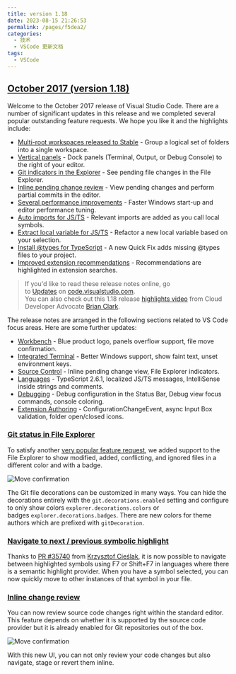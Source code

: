 ```yaml
---
title: version 1.18
date: 2023-08-15 21:26:53
permalink: /pages/f5dea2/
categories:
  - 技术
  - VSCode 更新文档
tags:
  - VSCode
---
```


## [October 2017 (version 1.18)](https://code.visualstudio.com/updates/v1_18)

Welcome to the October 2017 release of Visual Studio Code. There are a number of significant updates in this release and we completed several popular outstanding feature requests. We hope you like it and the highlights include:

- [Multi-root workspaces released to Stable](https://code.visualstudio.com/updates/v1_18#_support-for-multi-root-workspaces) - Group a logical set of folders into a single workspace.
- [Vertical panels](https://code.visualstudio.com/updates/v1_18#_vertical-panels) - Dock panels (Terminal, Output, or Debug Console) to the right of your editor.
- [Git indicators in the Explorer](https://code.visualstudio.com/updates/v1_18#_git-status-in-file-explorer) - See pending file changes in the File Explorer.
- [Inline pending change review](https://code.visualstudio.com/updates/v1_18#_inline-change-review) - View pending changes and perform partial commits in the editor.
- [Several performance improvements](https://code.visualstudio.com/updates/v1_18#_performance-improvements) - Faster Windows start-up and editor performance tuning.
- [Auto imports for JS/TS](https://code.visualstudio.com/updates/v1_18#_auto-import-for-javascript-and-typescript) - Relevant imports are added as you call local symbols.
- [Extract local variable for JS/TS](https://code.visualstudio.com/updates/v1_18#_extract-local-refactoring-for-javascript-and-typescript) - Refactor a new local variable based on your selection.
- [Install @types for TypeScript](https://code.visualstudio.com/updates/v1_18#_install-types-quick-fix-for-typescript) - A new Quick Fix adds missing @types files to your project.
- [Improved extension recommendations](https://code.visualstudio.com/updates/v1_18#_recommended-extensions-badge) - Recommendations are highlighted in extension searches.

> If you'd like to read these release notes online, go to [Updates](https://code.visualstudio.com/updates) on [code.visualstudio.com](https://code.visualstudio.com/).\
> You can also check out this 1.18 release [highlights video](https://youtu.be/onIsJLkcMVY) from Cloud Developer Advocate [Brian Clark](https://twitter.com/_clarkio).

The release notes are arranged in the following sections related to VS Code focus areas. Here are some further updates:

- [Workbench](https://code.visualstudio.com/updates/v1_18#_workbench) - Blue product logo, panels overflow support, file move confirmation.
- [Integrated Terminal](https://code.visualstudio.com/updates/v1_18#_integrated-terminal) - Better Windows support, show faint text, unset environment keys.
- [Source Control](https://code.visualstudio.com/updates/v1_18#_source-control) - Inline pending change view, File Explorer indicators.
- [Languages](https://code.visualstudio.com/updates/v1_18#_languages) - TypeScript 2.6.1, localized JS/TS messages, IntelliSense inside strings and comments.
- [Debugging](https://code.visualstudio.com/updates/v1_18#_debugging) - Debug configuration in the Status Bar, Debug view focus commands, console coloring.
- [Extension Authoring](https://code.visualstudio.com/updates/v1_18#_extension-authoring) - ConfigurationChangeEvent, async Input Box validation, folder open/closed icons.

### [Git status in File Explorer](https://code.visualstudio.com/updates/v1_18#_git-status-in-file-explorer)

To satisfy another [very popular feature request](https://github.com/microsoft/vscode/issues/178), we added support to the File Explorer to show modified, added, conflicting, and ignored files in a different color and with a badge.

![Move confirmation](https://code.visualstudio.com/assets/updates/1_18/git-decorations.png)

The Git file decorations can be customized in many ways. You can hide the decorations entirely with the `git.decorations.enabled` setting and configure to only show colors `explorer.decorations.colors` or badges `explorer.decorations.badges`. There are new colors for theme authors which are prefixed with `gitDecoration`.

### [Navigate to next / previous symbolic highlight](https://code.visualstudio.com/updates/v1_18#_navigate-to-next-previous-symbolic-highlight)

Thanks to [PR #35740](https://github.com/microsoft/vscode/pull/35740) from [Krzysztof Cieślak](https://github.com/Krzysztof-Cieslak), it is now possible to navigate between highlighted symbols using F7 or Shift+F7 in languages where there is a semantic highlight provider. When you have a symbol selected, you can now quickly move to other instances of that symbol in your file.

### [Inline change review](https://code.visualstudio.com/updates/v1_18#_inline-change-review)

You can now review source code changes right within the standard editor. This feature depends on whether it is supported by the source code provider but it is already enabled for Git repositories out of the box.

![Move confirmation](https://code.visualstudio.com/assets/updates/1_18/diff.gif)

With this new UI, you can not only review your code changes but also navigate, stage or revert them inline.
